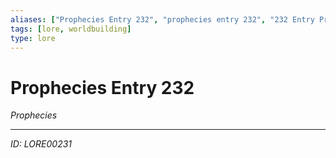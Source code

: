 ```yaml
---
aliases: ["Prophecies Entry 232", "prophecies entry 232", "232 Entry Prophecies"]
tags: [lore, worldbuilding]
type: lore
---
```


# Prophecies Entry 232

*Prophecies*

---
*ID: LORE00231*